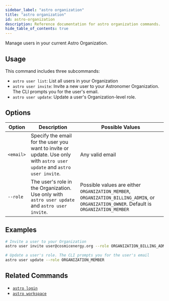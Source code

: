 ```yaml
---
sidebar_label: "astro organization"
title: "astro organization"
id: astro-organization
description: Reference documentation for astro organization commands.
hide_table_of_contents: true
---
```


Manage users in your current Astro Organization.

## Usage

This command includes three subcommands:

- `astro user list`: List all users in your Organization
- `astro user invite`: Invite a new user to your Astronomer Organization. The CLI prompts you for the user's email.
- `astro user update`: Update a user's Organization-level role.

## Options 

| Option    | Description                                                  | Possible Values                                                                                                                             |
| --------- | ------------------------------------------------------------ | ------------------------------------------------------------------------------------------------------------------------------------------- |
| `<email>` | Specify the email for the user you want to invite or update. Use only with `astro user update` and `astro user invite`. | Any valid email                                                                                                                             |
| `--role`  | The user's role in the Organization. Use only with `astro user update` and `astro user invite`.                         | Possible values are either `ORGANIZATION_MEMBER`, `ORGANIZATION_BILLING_ADMIN`, or `ORGANIZATION_OWNER`.   Default is `ORGANIZATION_MEMBER` |

## Examples

```sh
# Invite a user to your Organization
astro user invite user@cosmicenergy.org --role ORGANIZATION_BILLING_ADMIN

# Update a user's role. The CLI prompts you for the user's email
astro user update --role ORGANIZATION_MEMBER
```

## Related Commands

- [`astro login`](cli/astro-login.md)
- [`astro workspace`](cli/astro-workspace.md)
